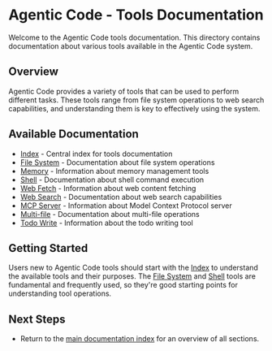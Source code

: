 # Agentic Code - Tools Documentation

Welcome to the Agentic Code tools documentation. This directory contains documentation about various tools available in the Agentic Code system.

## Overview

Agentic Code provides a variety of tools that can be used to perform different tasks. These tools range from file system operations to web search capabilities, and understanding them is key to effectively using the system.

## Available Documentation

- [Index](./index.md) - Central index for tools documentation
- [File System](./file-system.md) - Documentation about file system operations
- [Memory](./memory.md) - Information about memory management tools
- [Shell](./shell.md) - Documentation about shell command execution
- [Web Fetch](./web-fetch.md) - Information about web content fetching
- [Web Search](./web-search.md) - Documentation about web search capabilities
- [MCP Server](./mcp-server.md) - Information about Model Context Protocol server
- [Multi-file](./multi-file.md) - Documentation about multi-file operations
- [Todo Write](./todo-write.md) - Information about the todo writing tool

## Getting Started

Users new to Agentic Code tools should start with the [Index](./index.md) to understand the available tools and their purposes. The [File System](./file-system.md) and [Shell](./shell.md) tools are fundamental and frequently used, so they're good starting points for understanding tool operations.

## Next Steps

- Return to the [main documentation index](../README.md) for an overview of all sections.